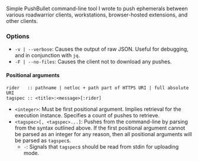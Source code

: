 Simple PushBullet command-line tool I wrote to push ephemerals between various roadwarrior clients, workstations, browser-hosted extensions, and other clients.

### Options

- `-v | --verbose`: Causes the output of raw JSON. Useful for debugging, and in conjunction with `jq`.
- `-F | --no-files`: Causes the client not to download any pushes.

#### Positional arguments
```
rider   :: pathname | netloc + path part of HTTPS URI | full absolute URI
tagspec :: <title>:<message>[:rider]
```
- `<integer>`: Must be first positional argument. Implies retrieval for the execution instance. Specifies a count of pushes to retrieve.
- `<tagspec>[, <tagspec>...]`: Pushes from the command-line by parsing from the syntax outlined above. If the first positional argument cannot be parsed as an integer for any reason, then all positional arguments will be parsed as `tagspec`s. 
	- `-`: Signals that `tagspec`s should be read from stdin for uploading mode.
